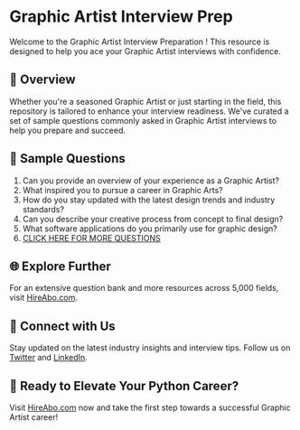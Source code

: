 # Graphic Artist Interview Prep

Welcome to the Graphic Artist Interview Preparation ! This resource is designed to help you ace your Graphic Artist interviews with confidence.

## 🚀 Overview

Whether you're a seasoned Graphic Artist or just starting in the field, this repository is tailored to enhance your interview readiness. We've curated a set of sample questions commonly asked in Graphic Artist interviews to help you prepare and succeed.

## 📝 Sample Questions

1. Can you provide an overview of your experience as a Graphic Artist?
2. What inspired you to pursue a career in Graphic Arts?
3. How do you stay updated with the latest design trends and industry standards?
4. Can you describe your creative process from concept to final design?
5. What software applications do you primarily use for graphic design?
6. [CLICK HERE FOR MORE QUESTIONS](https://hireabo.com/job/6_4_5/Graphic%20Artist)

## 🌐 Explore Further

For an extensive question bank and more resources across 5,000 fields, visit [HireAbo.com](https://www.hireabo.com).

## 📱 Connect with Us

Stay updated on the latest industry insights and interview tips. Follow us on [Twitter](https://twitter.com/hireabo) and [LinkedIn](https://www.linkedin.com/in/hire-abo-3609972a8/).

## 🚀 Ready to Elevate Your Python Career?

Visit [HireAbo.com](https://www.hireabo.com) now and take the first step towards a successful Graphic Artist career!